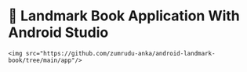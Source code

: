 <p align = center>
    <h1>📱 Landmark Book Application With Android Studio </h1>

    <img src="https://github.com/zumrudu-anka/android-landmark-book/tree/main/app"/>
</p>